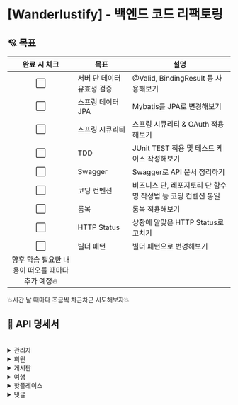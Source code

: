 # [Wanderlustify] - 백엔드 코드 리팩토링
## :cupid: **목표**
|완료 시 체크|목표|설명|
|:---:|---|---|
|:white_large_square:|서버 단 데이터 유효성 검증|@Valid, BindingResult 등 사용해보기|
|:white_large_square:|스프링 데이터 JPA|Mybatis를 JPA로 변경해보기|
|:white_large_square:|스프링 시큐리티|스프링 시큐리티 & OAuth 적용해보기|
|:white_large_square:|TDD|JUnit TEST 적용 및 테스트 케이스 작성해보기|
|:white_large_square:|Swagger|Swagger로 API 문서 정리하기|
|:white_large_square:|코딩 컨벤션|비즈니스 단, 레포지토리 단 함수명 작성법 등 코딩 컨벤션 통일|
|:white_large_square:|롬복|롬복 적용해보기|
|:white_large_square:|HTTP Status|상황에 알맞은 HTTP Status로 고치기|
|:white_large_square:|빌더 패턴|빌더 패턴으로 변경해보기|
|향후 학습 필요한 내용이 떠오를 때마다 추가 예정:fire:|||

:boom:시간 날 때마다 조금씩 차근차근 시도해보자:boom:

## :page_facing_up: **API 명세서**
<br>

<details>
  <summary>
   관리자
  </summary>

  
## 1. AdminController <br>
- 회원 목록 조회<br>
  - 엔드포인트: GET /admin/users<br>
  - 요청 매개변수:<br>
    - pgno (선택적): 페이지 번호 (기본값: 1)<br>
    - key (선택적): 검색 키워드<br>
    - word (선택적): 검색어<br>
  - 응답:<br>
  성공 (HTTP 상태코드 200):<br>
    - pgno: 현재 페이지 번호<br>
    - key: 검색 키워드<br>
    - word: 검색어<br>
    - users: 회원 목록<br>
    - navigation: 페이지 네비게이션 정보<br>
  - 서버 오류 (HTTP 상태코드 500):<br>
    - message: 오류 메시지<br>
- 회원 정보 삭제<br>
  - 엔드포인트: DELETE /admin/{userId}<br>
  - 경로 변수:<br>
    - userId: 삭제할 회원의 ID<br>
  - 응답:<br>
    성공 (HTTP 상태코드 200)<br>
  - 서버 오류 (HTTP 상태코드 500)<br>
---
<회원 목록 조회 예시><br>
- 요청 <br>

```
GET /admin/users?pgno=1&key=&word=
```
- 응답

HTTP/1.1 200 OK<br>
Content-Type: application/json<br>
```
{
  "pgno": "1",
  "key": "",
  "word": "",
  "users": [
    {
      "id": 1,
      "username": "john_doe",
      "email": "john@example.com"
    },
    {
      "id": 2,
      "username": "jane_smith",
      "email": "jane@example.com"
    }
  ],
  "navigation": {
    "totalRecords": 100,
    "totalPages": 10,
    "currentPage": 1,
    "hasPreviousPage": false,
    "hasNextPage": true
  }
}
```

<회원 정보 삭제 예시><br>
- 요청<br>
HTTP/1.1 200 OK<br>
Content-Type: application/json<br>
```
DELETE /admin/1234
```
- 응답<br>

HTTP/1.1 200 OK<br>
</details>

<details>
  <summary>
   회원
  </summary>

## 2. UserController <br>

- 회원 가입<br>
  - URL: /user/<br>
  - Method: POST<br>
  - Request Body: UserDto<br>
  - Response:<br>
    HTTP Status: 200 (OK) 또는 500 (Internal Server Error)
  - Request Example: json<br>
```
{
  "username": "john_doe",
  "password": "password123",
  "email": "john@example.com"
}
```
  - - Response Example<br>
  HTTP Status: 200 (OK)<br>
- 아이디 중복 확인<br>
  - URL: /user/check/{userId}<br>
  - Method: GET<br>
  - Path Variable: userId (확인할 아이디)<br>
  - Response:<br>
     HTTP Status: 200 (OK)<br>
  - Body: 중복된 아이디인 경우 1, 중복되지 않은 아이디인 경우 0<br>
  - Response Example<br>
     - HTTP Status: 200 (OK)<br>
      - Body: 1 (중복된 아이디)<br>
- 비밀번호 찾기<br>
  - URL: /user/find/password/{userId}<br>
  - Method: GET<br>
  - Path Variable: userId (비밀번호를 찾을 아이디)<br>
  - Response:<br>
   HTTP Status: 200 (OK) 또는 500 (Internal Server Error)<br>
  - Response Example<br>
    HTTP Status: 200 (OK)<br>
- 로그인<br>
  - URL: /user/login<br>
  - Method: POST<br>
  - Request Body: UserDto<br>
  - Response:<br>
  HTTP Status: 202 (Accepted)<br>
  - Body: Access Token, Refresh Token, 메시지
  - Request Example<br>
json<br>
```
{
  "username": "john_doe",
  "password": "password123"
}
```
- - Response Example<br>
HTTP Status: 202 (Accepted)<br>
json<br>
```
{
  "access-token": "eyJhbGciOiJIUzI1NiIsInR5cCI6IkpXVCJ9...",
  "refresh-token": "eyJhbGciOiJIUzI1NiIsInR5cCI6IkpXVCJ9...",
  "message": "success"
}
```
- 비밀번호 변경<br>
  - URL: /user/password<br>
  - Method: PUT<br>
  - Request Body: UserDto<br>
  - Response:<br>
  HTTP Status: 202 (Accepted)<br>
  - Body: 메시지<br>
  - Request Example<br>
  json<br>
```
{
  "username": "john_doe",
  "password": "new_password"
}
```
- - Response Example<br>
HTTP Status: 202 (Accepted)<br>
json<br>
```
{
  "message": "success"
}
```
- 토큰 재발급<br>
  - URL: /user/refresh<br>
  - Method: POST<br>
  - Request Body: UserDto<br>
  - Response:<br>
  HTTP Status: 202 (Accepted)<br>
  - Body: Access Token, 메시지<br>
  - Request Example<br>
  json<br>
```
{
  "username": "john_doe",
  "refresh-token": "eyJhbGciOiJIUzI1NiIsInR5cCI6IkpXVCJ9..."
}
```
- - Response Example<br>
HTTP Status: 202 (Accepted)<br>
json<br>
```
{
  "access-token": "eyJhbGciOiJIUzI1NiIsInR5cCI6IkpXVCJ9...",
  "message": "success"
}
```
- 로그아웃<br>
  - URL: /user/logout/{userId}<br>
  - Method: GET<br>
  - Path Variable: userId (로그아웃할 사용자 아이디)<br>
  - Response:<br>
  HTTP Status: 202 (Accepted)<br>
  - Body: 메시지<br>
  - Response Example<br>
  HTTP Status: 202 (Accepted)<br>
  json<br>
```
{
  "message": "success"
}
```
- 유저 정보 조회<br>
  - URL: /user/{userId}<br>
  - Method: GET<br>
  - Path Variable: userId (조회할 유저 아이디)<br>
  - Response:<br>
  HTTP Status: 202 (Accepted) 또는 401 <br>(Unauthorized)<br>
  - Body: 유저 정보, 메시지<br>
  - Response Example<br>
  HTTP Status: 202 (Accepted)<br>
  json<br>
```
{
  "message": "success",
  "userInfo": {
    "username": "john_doe",
    "email": "john@example.com"
  }
}
```
- 유저 정보 수정<br>
  - URL: /user/<br>
  - Method: PUT<br>
  - Request Body: UserDto<br>
  - Response:<br>
  HTTP Status: 200 (OK)<br>
  - Body: 수정된 유저 정보, 메시지<br>
  - Request Example<br>
  json<br>
```
{
  "username": "john_doe",
  "email": "john@example.com"
}
```
- - Response Example<br>
HTTP Status: 200 (OK)<br>
json<br>
```
{
  "message": "success",
  "userInfo": {
    "username": "john_doe",
    "email": "john@example.com"
  }
}
```
- 유저 정보 삭제<br>
  - URL: /user/{userId}<br>
  - Method: DELETE<br>
  - Path Variable: userId (삭제할 유저 아이디)<br>
  - Response:<br>
  HTTP Status: 202 (Accepted)<br>
  - Body: 메시지<br>
  - Response Example<br>
  HTTP Status: 202 (Accepted)<br>
  json<br>
```
{
  "message": "success"
}
```
</details>

<details>
  <summary>
   게시판
  </summary>

## 3. BoardController <br>

- 게시글 작성<br>
  - URL: /board/<br>
  - Method: POST<br>
  - Request Body: BoardDto<br>
  - Response:<br>
  HTTP Status: 200 (OK) 또는 500 (Internal Server Error)<br>
  - Request Example<br>
  json<br>
```
{
  "title": "새로운 게시글",
  "content": "게시글 내용"
}
```
- - Response Example<br>
  HTTP Status: 200 (OK)<br>
- 게시글 목록 조회<br>
  - URL: /board/<br>
  - Method: GET<br>
  - Request Parameters:<br>
    - pgno (페이지 번호)<br>
    - type (검색 타입)<br>
    - sort (정렬 기준)<br>
    - key (검색 키워드)<br>
    - word (검색어)<br>
  - Response:<br>
    - HTTP Status: 200 (OK)<br>
  - Body: 게시글 목록, 페이징 정보, 검색 정보<br>
  - Response Example<br>
  HTTP Status: 200 (OK)<br>
  json<br>
```
{
  "list": [
    {
      "articleNo": 1,
      "title": "게시글 1",
      "content": "게시글 내용 1"
    },
    {
      "articleNo": 2,
      "title": "게시글 2",
      "content": "게시글 내용 2"
    }
  ],
  "type": "type",
  "sort": "sort",
  "navigation": {
    "startRange": 1,
    "endRange": 10,
    "currentPageNo": 1,
    "totalPageCount": 5,
    "totalArticleCount": 50,
    "hasPreviousPage": false,
    "hasNextPage": true
  },
  "pgno": "1",
  "key": "key",
  "word": "word",
  "message": "success"
}
```
- 게시글 상세 조회<br>
  - URL: /board/{articleno}<br>
  - Method: GET<br>
  - Path Variable: articleno (조회할 게시글 번호)<br>
  - Request Parameters:<br>
    - pgno (페이지 번호)<br>
    - key (검색 키워드)<br>
    - word (검색어)<br>
    - Response:<br>
  HTTP Status: 200 (OK)<br>
  - Body: 게시글 정보, 페이지 번호, 검색 정보<br>
  - Response Example<br>
  HTTP Status: 200 (OK)<br>
  json<br>
```
{
  "board": {
    "articleNo": 1,
    "title": "게시글 1",
    "content": "게시글 내용 1"
  },
  "pgno": "1",
  "key": "key",
  "word": "word",
  "message": "success"
}
```
- 게시글 수정<br>
  - URL: /board/<br>
  - Method: PUT<br>
  - Request Body: BoardDto<br>
  - Request Parameters:<br>
    - pgno (페이지 번호)<br>
    - key (검색 키워드)<br>
    - word (검색어)<br>
  - Response:<br>
  HTTP Status: 200 (OK)<br>
  - Body: 수정된 게시글 정보, 페이지 번호, 검색 정보<br>
  - Request Example<br>
  json<br>
```
{
  "articleNo": 1,
  "title": "수정된 게시글 1",
  "content": "수정된 게시글 내용 1"
}
```
- - Response Example<br>
HTTP Status: 200 (OK)<br>
json<br>
```
{
  "board": {
    "articleNo": 1,
    "title": "수정된 게시글 1",
    "content": "수정된 게시글 내용 1"
  },
  "pgno": "1",
  "key": "key",
  "word": "word",
  "message": "success"
}
```
- 게시글 삭제<br>
  - URL: /board/{articleno}<br>
  - Method: DELETE<br>
  - Path Variable: articleno (삭제할 게시글 번호)<br>
  - Response:<br>
  HTTP Status: 200 (OK)<br>
  - Body: 메시지<br>
  - Response Example<br>
  HTTP Status: 200 (OK)<br>
  json<br>
```
{
  "message": "success"
}
```
- 게시글 추천<br>
  - URL: /board/recommend/{articleno}<br>
  - Method: GET<br>
  - Path Variable: articleno (추천할 게시글 번호)<br>
  - Request Parameters:<br>
    - userId (사용자 아이디)<br>
  - Response:<br>
  HTTP Status: 200 (OK)<br>
  - Body: 메시지<br>
  - Response Example<br>
  HTTP Status: 200 (OK)<br>
  json<br>
```
{
  "message": "success"
}
```
- 댓글 수 갱신<br>
  - URL: /board/{articleno}<br>
  - Method: PUT<br>
  - Path Variable: articleno (게시글 번호)<br>
  - Response:<br>
  HTTP Status: 200 (OK)<br>
  - Body: 메시지<br>
  - Response Example<br>
  HTTP Status: 200 (OK)<br>
  json<br>
```
{
  "message": "success"
}
```
</details>

<details>
  <summary>
   여행
  </summary>

## 4. AttractionController <br>

- 나의 여행계획 추가 (1개)<br>
  - URL: /attraction/addMyTrip<br>
  - Method: POST<br>
  - Request Body: MyTripDto<br>
  - Response:<br>
  HTTP Status: 200 (OK)<br>
  - Request Example<br>
  json<br>
```
{
  "id": "user1",
  "user_mytrip_no": 1,
  "attractionName": "여행지 1",
  "attractionDescription": "여행지 설명"
}
```
- 나의 여행계획 추가 (전체)<br>
  - URL: /attraction/addMyTripAll<br>
  - Method: POST<br>
  - Request Body: MyTripDto[]<br>
  - Response:<br>
    HTTP Status: 200 (OK)<br>
  - Request Example<br>
  json<br>
```
[
  {
    "id": "user1",
    "user_mytrip_no": 1,
    "attractionName": "여행지 1",
    "attractionDescription": "여행지 설명"
  },
  {
    "id": "user1",
    "user_mytrip_no": 1,
    "attractionName": "여행지 2",
    "attractionDescription": "여행지 설명"
  }
]
```
- 나의 여행계획 조회<br>
  - URL: /attraction/getMyTrip/{id}/{user_mytrip_no}<br>
  - Method: GET<br>
  - Path Variables:<br>
    - id (사용자 아이디)<br>
    - user_mytrip_no (사용자 여행계획 번호)<br>
  - Response:<br>
  HTTP Status: 200 (OK)<br>
  - Body: 나의 여행계획 리스트<br>
  - Response Example<br>
  HTTP Status: 200 (OK)<br>
  json<br>
```
[
  {
    "id": "user1",
    "user_mytrip_no": 1,
    "attractionName": "여행지 1",
    "attractionDescription": "여행지 설명"
  },
  {
    "id": "user1",
    "user_mytrip_no": 1,
    "attractionName": "여행지 2",
    "attractionDescription": "여행지 설명"
  }
]
```
- 유저가 등록한 여행계획 중 가장 큰 번호 조회<br>
  - URL: /attraction/getMyTripMax/{id}<br>
  - Method: GET<br>
  - Path Variable: id (사용자 아이디)<br>
  - Response:<br>
    HTTP Status: 200 (OK)<br>
  - Body: 가장 큰 여행계획 번호<br>
  - Response Example<br>
  HTTP Status: 200 (OK)<br>
  json<br>
```
3
```
- 유저가 등록한 모든 여행계획 조회<br>
  - URL: /attraction/getMyTripAll/{id}<br>
  - Method: GET<br>
  - Path Variable: id (사용자 아이디)<br>
  - Response:<br>
    HTTP Status: 200 (OK)<br>
  - Body: 모든 여행계획 번호 리스트<br>
  - Response Example<br>
  HTTP Status: 200 (OK)<br>
  json<br>
```
[1, 2, 3]
```
- 유저가 여행계획 삭제 (전체)<br>
  - URL: /attraction/deleteMyTripAll/{id}/{trip_no}<br>
  - Method: DELETE<br>
  - Path Variables:<br>
    - id (사용자 아이디)<br>
    - trip_no (여행계획 번호)<br>
  - Response:<br>
  HTTP Status: 200 (OK)<br>
- 유저가 여행계획 삭제 (개별)<br>
  - URL: /attraction/deleteMyTrip/{no}<br>
  - Method: DELETE<br>
  - Path Variable: no (여행계획 번호)<br>
  - Response:<br>
  HTTP Status: 200 (OK)<br>
</details>

<details>
  <summary>
   핫플레이스
  </summary>

## 5. HotPlaceController <br>
- 핫플레이스 목록 조회<br>
  - URL: /hotplace/<br>
  - Method: GET<br>
  - Request Parameters:<br>
    - pgno (현재 페이지 번호)<br>
    - key (검색 키워드)<br>
    - word (검색어)<br>
  - Response:<br>
  HTTP Status: 200 (OK)<br>
  - Body:<br>
    - list (List<HotPlaceDto>): 핫플레이스 목록<br>
    - top3 (List<HotPlaceDto>): 상위 3개의 핫플레이스 목록<br>
    - navigation (PageNavigation): 페이지 네비게이션 정보<br>
    - sort (String): 정렬 기준<br>
    - pgno (String): 현재 페이지 번호<br>
    - key (String): 검색 키워드<br>
    - word (String): 검색어<br>
    - message (String): 요청 결과 메시지<br>
- 핫플레이스 상세 조회<br>
  - URL: /hotplace/{hotplaceno}<br>
  - Method: GET<br>
  - Path Variable: hotplaceno (핫플레이스 번호)<br>
  - Request Parameters:<br>
    - pgno (현재 페이지 번호)<br>
    - key (검색 키워드)<br>
    - word (검색어)<br>
  - Response:<br>
  HTTP Status: 200 (OK)<br>
  - Body:<br>
    - hotplace (HotPlaceDto): 핫플레이스 정보<br>
    - pgno (String): 현재 페이지 번호<br>
    - key (String): 검색 키워드<br>
    - word (String): 검색어<br>
    - message (String): 요청 결과 메시지<br>
- 핫플레이스 작성<br>
  - URL: /hotplace/<br>
  - Method: POST<br>
  - Request Body: HotPlaceDto 객체<br>
  Response:<br>
  HTTP Status: 200 (OK)<br>
  - Body:<br>
    - hotplace (HotPlaceDto): 작성된 핫플레이스 정보<br>
    - message (String): 요청 결과 메시지<br>
- 핫플레이스 수정<br>
  - URL: /hotplace/<br>
  - Method: PUT<br>
  - Request Body: HotPlaceDto 객체<br>
  - Request Parameters:<br>
  - pgno (현재 페이지 번호)<br>
  - key (검색 키워드)<br>
  - word (검색어)<br>
  - Response:<br>
  HTTP Status: 200 (OK)<br>
  - Body:<br>
    - hotplace (HotPlaceDto): 수정된 핫플레이스 정보<br>
    - pgno (String): 현재 페이지 번호<br>
    - key (String): 검색 키워드<br>
    - word (String): 검색어<br>
    - message (String): 요청 결과 메시지<br>
- 핫플레이스 삭제<br>
  - URL: /hotplace/{hotplaceno}<br>
  - Method: DELETE<br>
  - Path Variable: hotplaceno (핫플레이스 번호)<br>
  - Response:<br>
    HTTP Status: 200 (OK)<br>
  - Body:<br>
  - message (String): 요청 결과 메시지<br>
- 핫플레이스 추천 목록 조회
  - URL: /hotplace/list/recommend/{userId}
  - Method: GET
  - Path Variable: userId (사용자 ID)
  - Response:
  HTTP Status: 200 (OK)
  - Body:
    - list (List<HotPlaceDto>): 추천된 핫플레이스 목록
    - message (String): 요청 결과 메시지
- 핫플레이스 추천<br>
  - URL: /hotplace/recommend/{hotplaceNo}<br>
  - Method: GET<br>
  - Path Variable: hotplaceNo (핫플레이스 번호)<br>
  - Request Parameters:<br>
    - userId (사용자 ID)<br>
  - Response:<br>
  HTTP Status: 200 (OK)<br>
  - Body:<br>
    - message (String): 요청 결과 메시지<br>
- 핫플레이스 이미지 업로드<br>
  - URL: /hotplace/file<br>
  - Method: POST<br>
  - Request Parameters:<br>
    - hotplaceNo (핫플레이스 번호)<br>
    - upfile (파일)<br>
  - Response:<br>
  HTTP Status: 200 (OK)<br>
</details>

<details>
  <summary>
   댓글
  </summary>

## 6. CommentController <br>
- 댓글 작성<br>
  - URL: /comment/<br>
  - Method: POST<br>
  - Request Body: CommentDto 객체<br>
  - Response:<br>
  HTTP Status: 200 (OK)<br>
- 댓글 목록 조회<br>
  - URL: /comment/{articleno}<br>
  - Method: GET<br>
  - Path Variable: articleno (게시글 번호)<br>
  - Response:<br>
    HTTP Status: 200 (OK)<br>
  - Body:<br>
    - list (List<CommentDto>): 댓글 목록<br>
    - message (String): 요청 결과 메시지<br>
- 댓글 수정<br>
  - URL: /comment/<br>
  - Method: PUT<br>
  - Request Body: CommentDto 객체<br>
  - Response:<br>
  HTTP Status: 200 (OK)<br>
  - Body:<br>
    - comment (CommentDto): 수정된 댓글 정보<br>
    - message (String): 요청 결과 메시지<br>
- 댓글 삭제<br>
  - URL: /comment/{commentno}<br>
  - Method: DELETE<br>
  - Path Variable: commentno (댓글 번호)<br>
  - Response:<br>
  HTTP Status: 200 (OK)<br>
  - Body:<br>
    - message (String): 요청 결과 메시지<br>
</details>
